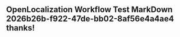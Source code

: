 <properties
ms.topic="hero-topic"
ms.test1="hero-topic"
ms.test2="test"/>


## OpenLocalization Workflow Test MarkDown 2026b26b-f922-47de-bb02-8af56e4a4ae4 thanks!



<!--HONumber=Sep16_HO1-->


